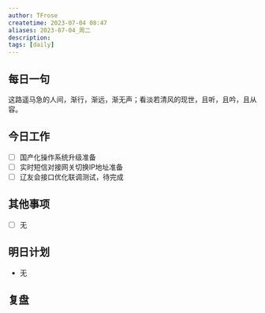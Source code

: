 ```yaml
---
author: TFrose
createtime: 2023-07-04 08:47
aliases: 2023-07-04_周二
description:
tags: [daily]
---
```


## 每日一句
这路遥马急的人间，渐行，渐远，渐无声；看淡若清风的现世，且听，且吟，且从容。

## 今日工作
- [ ] 国产化操作系统升级准备
- [ ] 实时短信对接网关切换IP地址准备
- [ ] 辽友会接口优化联调测试，待完成

## 其他事项
- [ ] 无

## 明日计划
- 无

## 复盘

